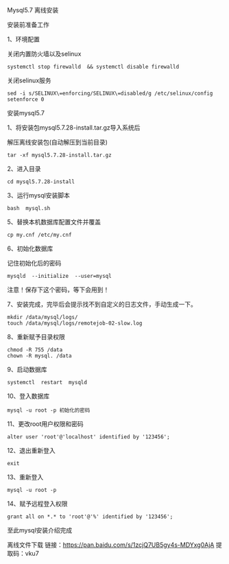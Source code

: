Mysql5.7 离线安装

安装前准备工作

1、环境配置

关闭内置防火墙以及selinux
```
systemctl stop firewalld  && systemctl disable firewalld
```
关闭selinux服务
```
sed -i s/SELINUX\=enforcing/SELINUX\=disabled/g /etc/selinux/config
setenforce 0
```
安装mysql5.7

1、将安装包mysql5.7.28-install.tar.gz导入系统后

解压离线安装包(自动解压到当前目录)
```
tar -xf mysql5.7.28-install.tar.gz
```
2、进入目录
```
cd mysql5.7.28-install
```
3、运行mysql安装脚本
```
bash  mysql.sh
```
5、替换本机数据库配置文件并覆盖
```
cp my.cnf /etc/my.cnf
```
6、初始化数据库

记住初始化后的密码
```
mysqld  --initialize  --user=mysql
```
注意！保存下这个密码，等下会用到！

7、安装完成，完毕后会提示找不到自定义的日志文件，手动生成一下。
```
mkdir /data/mysql/logs/
touch /data/mysql/logs/remotejob-02-slow.log
```
8、重新赋予目录权限
```
chmod -R 755 /data
chown -R mysql. /data
```
9、启动数据库
```
systemctl  restart  mysqld
```
10、登入数据库
```
mysql -u root -p 初始化的密码
```
11、更改root用户权限和密码
```
alter user 'root'@'localhost' identified by '123456';
```
12、退出重新登入
```
exit
```
13、重新登入
```
mysql -u root -p 
```
14、赋予远程登入权限
```
grant all on *.* to 'root'@'%' identified by '123456';
```
至此mysql安装介绍完成

离线文件下载
链接：https://pan.baidu.com/s/1zcjQ7UB5gy4s-MDYxg0AjA 
提取码：vku7 
